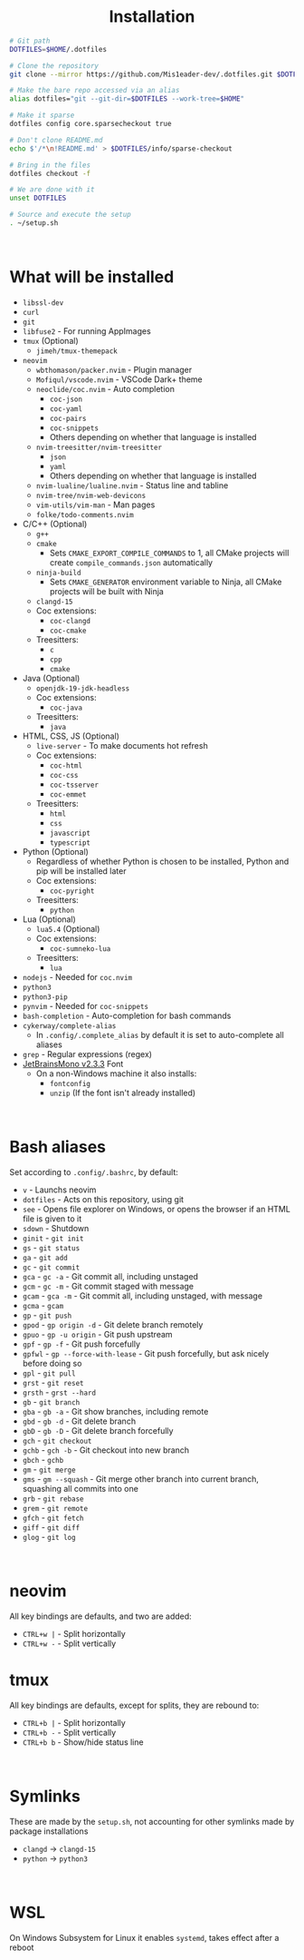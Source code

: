 <h1 align="center">Installation</h1>

```sh
# Git path
DOTFILES=$HOME/.dotfiles

# Clone the repository
git clone --mirror https://github.com/Mis1eader-dev/.dotfiles.git $DOTFILES

# Make the bare repo accessed via an alias
alias dotfiles="git --git-dir=$DOTFILES --work-tree=$HOME"

# Make it sparse
dotfiles config core.sparsecheckout true

# Don't clone README.md
echo $'/*\n!README.md' > $DOTFILES/info/sparse-checkout

# Bring in the files
dotfiles checkout -f

# We are done with it
unset DOTFILES

# Source and execute the setup
. ~/setup.sh
```

<br>

# What will be installed
- `libssl-dev`
- `curl`
- `git`
- `libfuse2` - For running AppImages
- `tmux` (Optional)
  - `jimeh/tmux-themepack`
- `neovim`
  - `wbthomason/packer.nvim` - Plugin manager
  - `Mofiqul/vscode.nvim` - VSCode Dark+ theme
  - `neoclide/coc.nvim` - Auto completion
    - `coc-json`
    - `coc-yaml`
    - `coc-pairs`
    - `coc-snippets`
    - Others depending on whether that language is installed
  - `nvim-treesitter/nvim-treesitter`
    - `json`
    - `yaml`
    - Others depending on whether that language is installed
  - `nvim-lualine/lualine.nvim` - Status line and tabline
  - `nvim-tree/nvim-web-devicons`
  - `vim-utils/vim-man` - Man pages
  - `folke/todo-comments.nvim`
- C/C++ (Optional)
  - `g++`
  - `cmake`
    - Sets `CMAKE_EXPORT_COMPILE_COMMANDS` to 1, all CMake projects will create `compile_commands.json` automatically
  - `ninja-build`
    - Sets `CMAKE_GENERATOR` environment variable to Ninja, all CMake projects will be built with Ninja
  - `clangd-15`
  - Coc extensions:
    - `coc-clangd`
    - `coc-cmake`
  - Treesitters:
    - `c`
    - `cpp`
    - `cmake`
- Java (Optional)
  - `openjdk-19-jdk-headless`
  - Coc extensions:
    - `coc-java`
  - Treesitters:
    - `java`
- HTML, CSS, JS (Optional)
  - `live-server` - To make documents hot refresh
  - Coc extensions:
    - `coc-html`
    - `coc-css`
    - `coc-tsserver`
    - `coc-emmet`
  - Treesitters:
    - `html`
    - `css`
    - `javascript`
    - `typescript`
- Python (Optional)
  - Regardless of whether Python is chosen to be installed, Python and pip will be installed later
  - Coc extensions:
    - `coc-pyright`
  - Treesitters:
    - `python`
- Lua (Optional)
  - `lua5.4` (Optional)
  - Coc extensions:
    - `coc-sumneko-lua`
  - Treesitters:
    - `lua`
- `nodejs` - Needed for `coc.nvim`
- `python3`
- `python3-pip`
- `pynvim` - Needed for `coc-snippets`
- `bash-completion` - Auto-completion for bash commands
- `cykerway/complete-alias`
  - In `.config/.complete_alias` by default it is set to auto-complete all aliases
- `grep` - Regular expressions (regex)
- [JetBrainsMono v2.3.3](https://github.com/ryanoasis/nerd-fonts/releases/download/v2.3.3/JetBrainsMono.zip) Font
  - On a non-Windows machine it also installs:
    - `fontconfig`
    - `unzip` (If the font isn't already installed)

<br>

# Bash aliases
Set according to `.config/.bashrc`, by default:
- `v` - Launchs neovim
- `dotfiles` - Acts on this repository, using git
- `see` - Opens file explorer on Windows, or opens the browser if an HTML file is given to it
- `sdown` - Shutdown
- `ginit` - `git init`
- `gs` - `git status`
- `ga` - `git add`
- `gc` - `git commit`
- `gca` - `gc -a` - Git commit all, including unstaged
- `gcm` - `gc -m` - Git commit staged with message
- `gcam` - `gca -m` - Git commit all, including unstaged, with message
- `gcma` - `gcam`
- `gp` - `git push`
- `gpod` - `gp origin -d` - Git delete branch remotely
- `gpuo` - `gp -u origin` - Git push upstream
- `gpf` - `gp -f` - Git push forcefully
- `gpfwl` - `gp --force-with-lease` - Git push forcefully, but ask nicely before doing so
- `gpl` - `git pull`
- `grst` - `git reset`
- `grsth` - `grst --hard`
- `gb` - `git branch`
- `gba` - `gb -a` - Git show branches, including remote
- `gbd` - `gb -d` - Git delete branch
- `gbD` - `gb -D` - Git delete branch forcefully
- `gch` - `git checkout`
- `gchb` - `gch -b` - Git checkout into new branch
- `gbch` - `gchb`
- `gm` - `git merge`
- `gms` - `gm --squash` - Git merge other branch into current branch, squashing all commits into one
- `grb` - `git rebase`
- `grem` - `git remote`
- `gfch` - `git fetch`
- `giff` - `git diff`
- `glog` - `git log`

<br>

# neovim
All key bindings are defaults, and two are added:
- `CTRL+w |` - Split horizontally
- `CTRL+w -` - Split vertically

# tmux
All key bindings are defaults, except for splits, they are rebound to:
- `CTRL+b |` - Split horizontally
- `CTRL+b -` - Split vertically
- `CTRL+b b` - Show/hide status line

<br>

# Symlinks
These are made by the `setup.sh`, not accounting for other symlinks made by package installations
- `clangd` -> `clangd-15`
- `python` -> `python3`

<br>

# WSL
On Windows Subsystem for Linux it enables `systemd`, takes effect after a reboot
